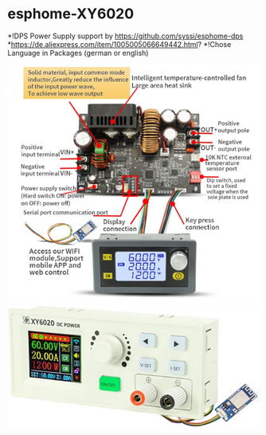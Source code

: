 # esphome-XY6020
*!DPS Power Supply support by https://github.com/syssi/esphome-dps
*https://de.aliexpress.com/item/1005005066649442.html?
*!Chose Language in Packages (german or english)


![entity](picture/xy6020_1.png "entity")
![entity](picture/1.jpg "entity")

